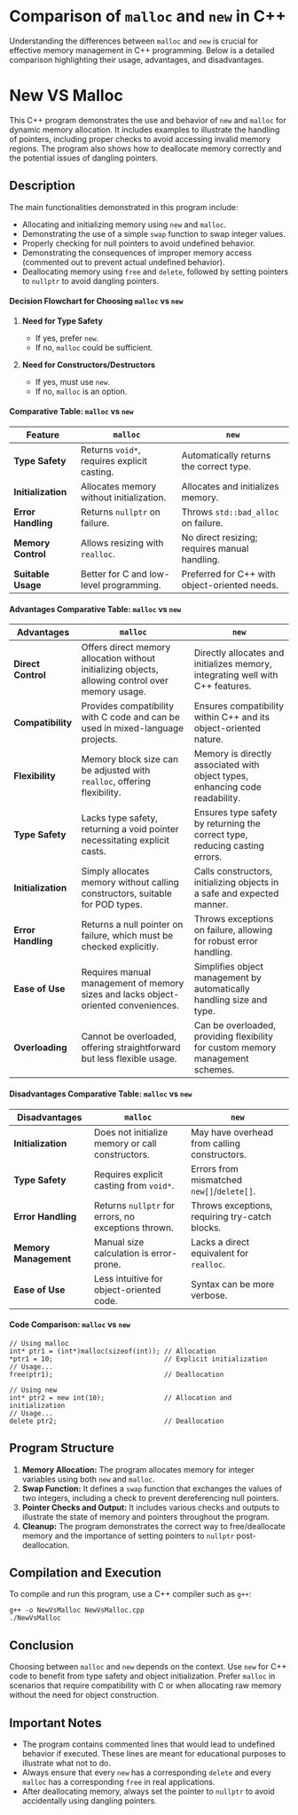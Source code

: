 # Comparison of `malloc` and `new` in C++

Understanding the differences between `malloc` and `new` is crucial for effective memory management in C++ programming. Below is a detailed comparison highlighting their usage, advantages, and disadvantages.


# New VS Malloc

This C++ program demonstrates the use and behavior of `new` and `malloc` for dynamic memory allocation. It includes examples to illustrate the handling of pointers, including proper checks to avoid accessing invalid memory regions. The program also shows how to deallocate memory correctly and the potential issues of dangling pointers.

## Description

The main functionalities demonstrated in this program include:

- Allocating and initializing memory using `new` and `malloc`.
- Demonstrating the use of a simple `swap` function to swap integer values.
- Properly checking for null pointers to avoid undefined behavior.
- Demonstrating the consequences of improper memory access (commented out to prevent actual undefined behavior).
- Deallocating memory using `free` and `delete`, followed by setting pointers to `nullptr` to avoid dangling pointers.


#### Decision Flowchart for Choosing `malloc` vs `new`

1. **Need for Type Safety**
   - If yes, prefer `new`.
   - If no, `malloc` could be sufficient.

2. **Need for Constructors/Destructors**
   - If yes, must use `new`.
   - If no, `malloc` is an option.

#### Comparative Table: `malloc` vs `new`

| Feature               | `malloc`                                    | `new`                                         |
|-----------------------|---------------------------------------------|-----------------------------------------------|
| **Type Safety**       | Returns `void*`, requires explicit casting. | Automatically returns the correct type.       |
| **Initialization**    | Allocates memory without initialization.    | Allocates and initializes memory.             |
| **Error Handling**    | Returns `nullptr` on failure.               | Throws `std::bad_alloc` on failure.           |
| **Memory Control**    | Allows resizing with `realloc`.             | No direct resizing; requires manual handling. |
| **Suitable Usage**    | Better for C and low-level programming.     | Preferred for C++ with object-oriented needs. |

#### Advantages Comparative Table: `malloc` vs `new`

| Advantages             | `malloc`                                                              | `new`                                                                          |
|------------------------|-----------------------------------------------------------------------|--------------------------------------------------------------------------------|
| **Direct Control**     | Offers direct memory allocation without initializing objects, allowing control over memory usage. | Directly allocates and initializes memory, integrating well with C++ features. |
| **Compatibility**      | Provides compatibility with C code and can be used in mixed-language projects. | Ensures compatibility within C++ and its object-oriented nature.               |
| **Flexibility**        | Memory block size can be adjusted with `realloc`, offering flexibility. | Memory is directly associated with object types, enhancing code readability.   |
| **Type Safety**        | Lacks type safety, returning a void pointer necessitating explicit casts. | Ensures type safety by returning the correct type, reducing casting errors.    |
| **Initialization**     | Simply allocates memory without calling constructors, suitable for POD types. | Calls constructors, initializing objects in a safe and expected manner.        |
| **Error Handling**     | Returns a null pointer on failure, which must be checked explicitly.    | Throws exceptions on failure, allowing for robust error handling.              |
| **Ease of Use**        | Requires manual management of memory sizes and lacks object-oriented conveniences. | Simplifies object management by automatically handling size and type.         |
| **Overloading**        | Cannot be overloaded, offering straightforward but less flexible usage. | Can be overloaded, providing flexibility for custom memory management schemes. |




#### Disadvantages Comparative Table: `malloc` vs `new`

| Disadvantages          | `malloc`                                   | `new`                                          |
|------------------------|--------------------------------------------|------------------------------------------------|
| **Initialization**     | Does not initialize memory or call constructors. | May have overhead from calling constructors.   |
| **Type Safety**        | Requires explicit casting from `void*`.    | Errors from mismatched `new[]`/`delete[]`.     |
| **Error Handling**     | Returns `nullptr` for errors, no exceptions thrown. | Throws exceptions, requiring try-catch blocks. |
| **Memory Management**  | Manual size calculation is error-prone.    | Lacks a direct equivalent for `realloc`.       |
| **Ease of Use**        | Less intuitive for object-oriented code.   | Syntax can be more verbose.                    |



#### Code Comparison: `malloc` vs `new`

```
// Using malloc
int* ptr1 = (int*)malloc(sizeof(int)); // Allocation
*ptr1 = 10;                            // Explicit initialization
// Usage...
free(ptr1);                            // Deallocation

// Using new
int* ptr2 = new int(10);               // Allocation and initialization
// Usage...
delete ptr2;                           // Deallocation
```

## Program Structure

1. **Memory Allocation:** The program allocates memory for integer variables using both `new` and `malloc`.
2. **Swap Function:** It defines a `swap` function that exchanges the values of two integers, including a check to prevent dereferencing null pointers.
3. **Pointer Checks and Output:** It includes various checks and outputs to illustrate the state of memory and pointers throughout the program.
4. **Cleanup:** The program demonstrates the correct way to free/deallocate memory and the importance of setting pointers to `nullptr` post-deallocation.

## Compilation and Execution

To compile and run this program, use a C++ compiler such as `g++`:

```
g++ -o NewVsMalloc NewVsMalloc.cpp
./NewVsMalloc
```

## Conclusion

Choosing between `malloc` and `new` depends on the context. Use `new` for C++ code to benefit from type safety and object initialization. Prefer `malloc` in scenarios that require compatibility with C or when allocating raw memory without the need for object construction.


## Important Notes

- The program contains commented lines that would lead to undefined behavior if executed. These lines are meant for educational purposes to illustrate what not to do.
- Always ensure that every `new` has a corresponding `delete` and every `malloc` has a corresponding `free` in real applications.
- After deallocating memory, always set the pointer to `nullptr` to avoid accidentally using dangling pointers.
